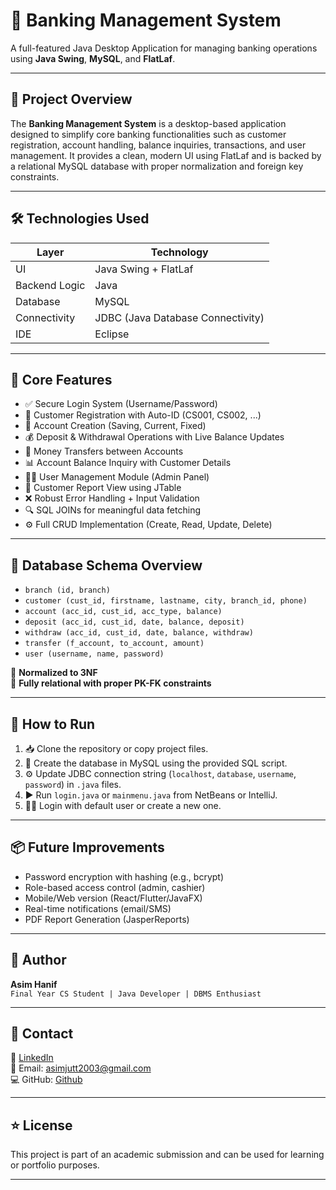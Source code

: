# 🏦 Banking Management System  
A full-featured Java Desktop Application for managing banking operations using **Java Swing**, **MySQL**, and **FlatLaf**.

---

## 📌 Project Overview

The **Banking Management System** is a desktop-based application designed to simplify core banking functionalities such as customer registration, account handling, balance inquiries, transactions, and user management. It provides a clean, modern UI using FlatLaf and is backed by a relational MySQL database with proper normalization and foreign key constraints.

---

## 🛠️ Technologies Used

| Layer             | Technology         |
|------------------|--------------------|
| UI               | Java Swing + FlatLaf |
| Backend Logic    | Java               |
| Database         | MySQL              |
| Connectivity     | JDBC (Java Database Connectivity) |
| IDE              | Eclipse |

---

## 🔐 Core Features

- ✅ Secure Login System (Username/Password)
- 👤 Customer Registration with Auto-ID (CS001, CS002, ...)
- 🏦 Account Creation (Saving, Current, Fixed)
- 💰 Deposit & Withdrawal Operations with Live Balance Updates
- 🔁 Money Transfers between Accounts
- 📊 Account Balance Inquiry with Customer Details
- 🧑‍💼 User Management Module (Admin Panel)
- 📄 Customer Report View using JTable
- ❌ Robust Error Handling + Input Validation
- 🔍 SQL JOINs for meaningful data fetching
- ⚙️ Full CRUD Implementation (Create, Read, Update, Delete)

---

## 🧮 Database Schema Overview

- `branch (id, branch)`
- `customer (cust_id, firstname, lastname, city, branch_id, phone)`
- `account (acc_id, cust_id, acc_type, balance)`
- `deposit (acc_id, cust_id, date, balance, deposit)`
- `withdraw (acc_id, cust_id, date, balance, withdraw)`
- `transfer (f_account, to_account, amount)`
- `user (username, name, password)`

🧠 **Normalized to 3NF**  
🔗 **Fully relational with proper PK-FK constraints**

---

## 🧩 How to Run

1. 📥 Clone the repository or copy project files.
2. 🔧 Create the database in MySQL using the provided SQL script.
3. ⚙️ Update JDBC connection string (`localhost`, `database`, `username`, `password`) in `.java` files.
4. ▶️ Run `login.java` or `mainmenu.java` from NetBeans or IntelliJ.
5. 👨‍💻 Login with default user or create a new one.

---

## 📦 Future Improvements

- Password encryption with hashing (e.g., bcrypt)
- Role-based access control (admin, cashier)
- Mobile/Web version (React/Flutter/JavaFX)
- Real-time notifications (email/SMS)
- PDF Report Generation (JasperReports)

---

## 📣 Author

**Asim Hanif**  
`Final Year CS Student | Java Developer | DBMS Enthusiast`

---

## 📧 Contact

💼 [LinkedIn](https://www.linkedin.com/in/masimhanif/)  
📩 Email: asimjutt2003@gmail.com  
💻 GitHub: [Github](https://github.com/codedbyasim)

---

## ⭐ License

This project is part of an academic submission and can be used for learning or portfolio purposes.

---


